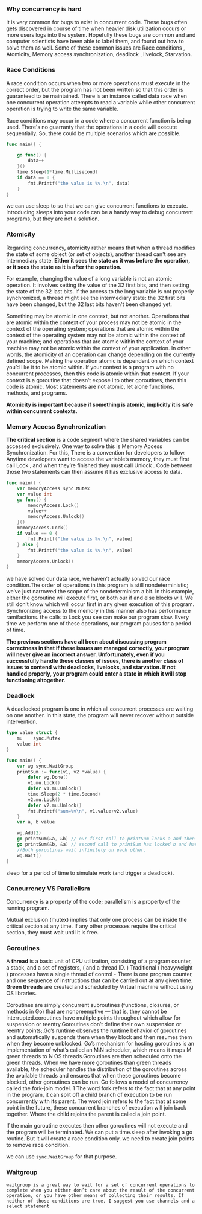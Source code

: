 ### Why concurrency is hard

It is very common for bugs to exist in concurrent code. These bugs often gets discovered in course of time when heavier disk utilization occurs or more users logs into the system. Hopefully these bugs are common and and computer scientists have been able to label them, and found out how to solve them as well. Some of these common issues are Race conditions , Atomicity, Memory access synchronization, deadlock , livelock, Starvation. 



### Race Conditions

A race condition occurs when two or more operations must execute in the correct order, but the program has not been written so that this order is guaranteed to be maintained. There is an instance called data race when one concurrent operation attempts to read a variable while other concurrent operation is trying to write the same variable. 

Race conditions may occur in a code where a concurrent function is being used. There's no guarranty that the operations in a code will execute sequentially. So, there could be multiple scenarios which are possible. 
```go
func main() {

	go func() {
		data++
	}()
	time.Sleep(1*time.Millisecond)
	if data == 0 {
		fmt.Printf("the value is %v.\n", data)
	}
}

```

we can use sleep to so that we can give concurrent functions to execute. Introducing sleeps into your code can be a handy way to debug concurrent programs, but they are not a solution.


### Atomicity

Regarding concurrency, atomicity rather means that when a thread modifies the state of some object (or set of objects), another thread can't see any intermediary state. **Either it sees the state as it was before the operation, or it sees the state as it is after the operation.**

For example, changing the value of a long variable is not an atomic operation. It involves setting the value of the 32 first bits, and then setting the state of the 32 last bits. If the access to the long variable is not properly synchronized, a thread might see the intermediary state: the 32 first bits have been changed, but the 32 last bits haven't been changed yet.

Something may be
atomic in one context, but not another. Operations that are atomic within the
context of your process may not be atomic in the context of the operating
system; operations that are atomic within the context of the operating system
may not be atomic within the context of your machine; and operations that
are atomic within the context of your machine may not be atomic within the
context of your application. In other words, the atomicity of an operation can
change depending on the currently defined scope. Making the operation atomic is dependent on which context you’d like it to be atomic within. If your context is a program with no
concurrent processes, then this code is atomic within that context. If your
context is a goroutine that doesn’t expose i to other goroutines, then this code
is atomic. Most statements are not atomic, let alone functions, methods, and programs.

**Atomicity is important because if something is atomic,
implicitly it is safe within concurrent contexts.**

### Memory Access Synchronization

**The critical section** is a code segment where the shared variables can be accessed exclusively. One way to solve this is Memory Access Synchronization. For this, There is a convention for developers to follow. Anytime developers want to access the variable’s memory, they must first call Lock , and when they’re finished they must call Unlock . Code between those two statements can then assume it has exclusive access to data.
```go
func main() {
	var memoryAccess sync.Mutex
	var value int
	go func() {
		memoryAccess.Lock()
		value++
		memoryAccess.Unlock()
	}()
	memoryAccess.Lock()
	if value == 0 {
		fmt.Printf("the value is %v.\n", value)
	} else {
		fmt.Printf("the value is %v.\n", value)
	}
	memoryAccess.Unlock()
}

```
we have solved our data race, we haven’t actually solved our race condition.The order of operations in this program is
still nondeterministic; we’ve just narrowed the scope of the nondeterminism a
bit. In this example, either the goroutine will execute first, or both our if and
else blocks will. We still don’t know which will occur first in any given
execution of this program. Synchronizing access to the memory in this manner also has performance
ramifactions. the calls to Lock you see can
make our program slow. Every time we perform one of these operations, our
program pauses for a period of time. 


**The previous sections have all been about discussing program correctness in
that if these issues are managed correctly, your program will never give an
incorrect answer. Unfortunately, even if you successfully handle these classes
of issues, there is another class of issues to contend with: deadlocks,
livelocks, and starvation. If not handled properly, your program
could enter a state in which it will stop functioning altogether.**

### Deadlock

A deadlocked program is one in which all concurrent processes are waiting
on one another. In this state, the program will never recover without outside
intervention.

```go
type value struct {
	mu    sync.Mutex
	value int
}

func main() {
	var wg sync.WaitGroup
	printSum := func(v1, v2 *value) {
		defer wg.Done()
		v1.mu.Lock()
		defer v1.mu.Unlock()
		time.Sleep(2 * time.Second)
		v2.mu.Lock()
		defer v2.mu.Unlock()
		fmt.Printf("sum=%v\n", v1.value+v2.value)
	}
	var a, b value

	wg.Add(2)
	go printSum(&a, &b) // our first call to printSum locks a and then attempts to lock b
	go printSum(&b, &a) // second call to printSum has locked b and has attempted to lock a
	//Both goroutines wait infinitely on each other.
	wg.Wait()
}


```
sleep for a period of time to simulate work (and trigger a deadlock).

### Concurrency VS Parallelism

Concurrency is a property of the code; parallelism is a property of the
running program.


Mutual exclusion (mutex) implies that only one process can be inside the critical section at any time. If any other processes require the critical section, they must wait until it is free.

### Goroutines

A **thread** is a basic unit of CPU utilization, consisting of a program counter, a stack, and a set of registers, ( and a thread ID. ) Traditional ( heavyweight ) processes have a single thread of control - There is one program counter, and one sequence of instructions that can be carried out at any given time. **Green threads** are created and scheduled by Virtual machine without using OS libraries.

Coroutines are simply concurrent subroutines (functions, closures, or
methods in Go) that are nonpreemptive — that is, they cannot be interrupted.coroutines have multiple points throughout which allow for
suspension or reentry.Goroutines don’t define their own suspension or reentry points;.Go’s
runtime observes the runtime behavior of goroutines and automatically
suspends them when they block and then resumes them when they become
unblocked. Go’s mechanism for hosting goroutines is an implementation of what’s called
an M:N scheduler, which means it maps M green threads to N OS threads.Goroutines are then scheduled onto the green threads. When we have more
goroutines than green threads available, the scheduler handles the distribution
of the goroutines across the available threads and ensures that when these
goroutines become blocked, other goroutines can be run. Go follows a model of concurrency called the fork-join model. 1 The word
fork refers to the fact that at any point in the program, it can split off a child
branch of execution to be run concurrently with its parent. The word join
refers to the fact that at some point in the future, these concurrent branches of
execution will join back together. Where the child rejoins the parent is called
a join point.

If the main goroutine executes then other goroutines will not execute and the program will be terminated. We can put a time.sleep after invoking a go routine. But it will create a race condition only. we need to create join points to remove race condition.

we can use `sync.WaitGroup` for that purpose.

### Waitgroup

`waitgroup is a great way to wait for a set of concurrent operations to
complete when you either don’t care about the result of the concurrent
operation, or you have other means of collecting their results. If neither of
those conditions are true, I suggest you use channels and a select statement`

